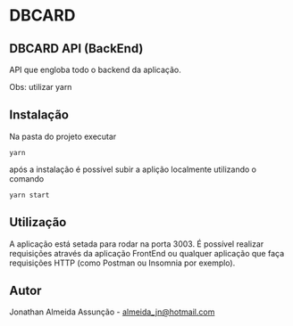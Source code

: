 # DBCARD
## DBCARD API (BackEnd)
API que engloba todo o backend da aplicação.

Obs: utilizar yarn

## Instalação
Na pasta do projeto executar
```
yarn 
```

após a instalação é possível subir a aplição localmente utilizando o comando
```
yarn start
```

## Utilização
A aplicação está setada para rodar na porta 3003. É possível realizar requisições através da aplicação FrontEnd ou qualquer aplicação que faça requisições HTTP (como Postman ou Insomnia por exemplo).

## Autor
Jonathan Almeida Assunção - almeida_jn@hotmail.com